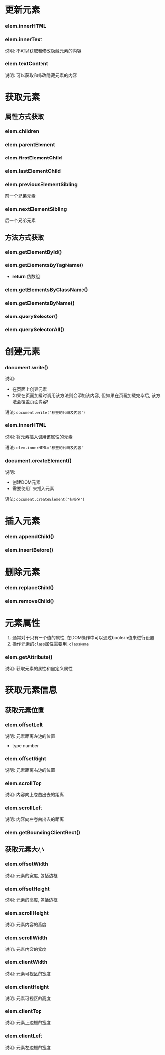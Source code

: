 # 更新元素

### elem.innerHTML

### elem.innerText

说明: 不可以获取和修改隐藏元素的内容

### elem.textContent

说明: 可以获取和修改隐藏元素的内容

# 获取元素

## 属性方式获取

### elem.children

### elem.parentElement

### elem.firstElementChild

### elem.lastElementChild

### elem.previousElementSibling 

前一个兄弟元素

### elem.nextElementSibling 

后一个兄弟元素

## 方法方式获取

### elem.getElementById()

### elem.getElementsByTagName()

- **return** 伪数组

### elem.getElementsByClassName()

### elem.getElementsByName()

### elem.querySelector()

### elem.querySelectorAll()

# 创建元素

### document.write()

说明: 

- 在页面上创建元素
- 如果在页面加载时调用该方法则会添加该内容, 但如果在页面加载完毕后, 该方法会覆盖页面内容!

语法: `document.write("标签的代码及内容")`

### elem.innerHTML

说明: 将元素插入调用该属性的元素

语法: `elem.innerHTML="标签的代码及内容"`

### document.createElement()

说明: 

- 创建DOM元素
- 需要使用``来插入元素

语法: `document.createElement("标签名")`

# 插入元素

### elem.appendChild()

### elem.insertBefore()

# 删除元素

### elem.replaceChild()

### elem.removeChild()

# 元素属性

1. 通常对于只有一个值的属性, 在DOM操作中可以通过boolean值来进行设置
2. 操作元素的`class`属性需要用`.className`

### elem.getAttribute()

说明: 获取元素的属性和自定义属性

# 获取元素信息

## 获取元素位置

### elem.offsetLeft

说明: 元素距离左边的位置

- type number

### elem.offsetRight

说明: 元素距离右边的位置

### elem.scrollTop

说明: 内容向上卷曲出去的距离

### elem.scrollLeft

说明: 内容向左卷曲出去的距离

### elem.getBoundingClientRect()

## 获取元素大小

### elem.offsetWidth

说明: 元素的宽度, 包括边框

### elem.offsetHeight

说明: 元素的高度, 包括边框

### elem.scrollHeight

说明: 元素内容的高度

### elem.scrollWidth

说明: 元素内容的宽度

### elem.clientWidth

说明: 元素可视区的宽度

### elem.clientHeight

说明: 元素可视区的高度

### elem.clientTop

说明: 元素上边框的宽度

### elem.clientLeft

说明: 元素左边框的宽度

 